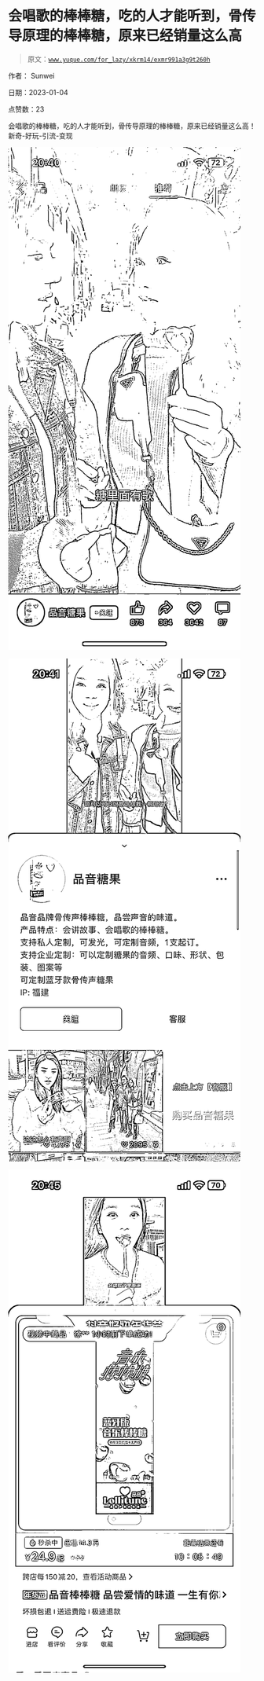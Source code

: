 # 会唱歌的棒棒糖，吃的人才能听到，骨传导原理的棒棒糖，原来已经销量这么高

> 原文：[`www.yuque.com/for_lazy/xkrm14/exmr991a3g9t260h`](https://www.yuque.com/for_lazy/xkrm14/exmr991a3g9t260h)

作者： Sunwei 

日期：2023-01-04 

点赞数：23 

会唱歌的棒棒糖，吃的人才能听到，骨传导原理的棒棒糖，原来已经销量这么高！ 新奇-好玩-引流-变现 

![](img/1adf62e1316fab5a45d9b0580cd7f417.png) 

![](img/44bd860e8411d2908aa6cbd898da9597.png) 

![](img/66de3cfc375d2e78bb3987d480dcc1ae.png) 

